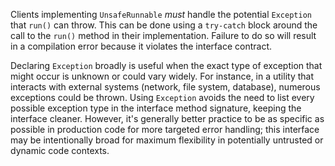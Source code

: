 Clients implementing `UnsafeRunnable` *must* handle the potential `Exception` that `run()` can throw. This can be done using a `try-catch` block around the call to the `run()` method in their implementation. Failure to do so will result in a compilation error because it violates the interface contract.

Declaring `Exception` broadly is useful when the exact type of exception that might occur is unknown or could vary widely. For instance, in a utility that interacts with external systems (network, file system, database), numerous exceptions could be thrown. Using `Exception` avoids the need to list every possible exception type in the interface method signature, keeping the interface cleaner. However, it's generally better practice to be as specific as possible in production code for more targeted error handling; this interface may be intentionally broad for maximum flexibility in potentially untrusted or dynamic code contexts.